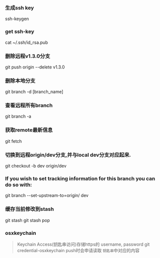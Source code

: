 ### 生成ssh key
ssh-keygen

### get ssh-key
cat ~/.ssh/id_rsa.pub

### 删除远程v1.3.0分支
git push origin --delete v1.3.0

### 删除本地分支
git branch -d [branch_name]

### 查看远程所有branch
git branch -a

### 获取remote最新信息
git fetch

### 切换到远程origin/dev分支,并与local dev分支对应起来.
git checkout -b dev origin/dev

### If you wish to set tracking information for this branch you can do so with:
git branch --set-upstream-to=origin/<branch> dev

### 缓存当前修改到stash
git stash
git stash pop

### osxkeychain
> Keychain Access(钥匙串访问)存储https的 username, password
git credential-osxkeychain push时会申请读取 `钥匙串`中对应的内容